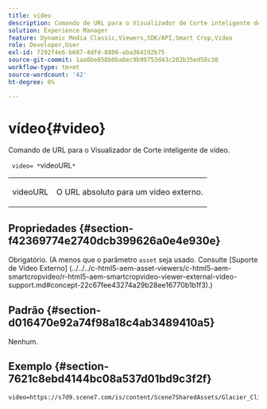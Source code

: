 ```yaml
---
title: vídeo
description: Comando de URL para o Visualizador de Corte inteligente de vídeo.
solution: Experience Manager
feature: Dynamic Media Classic,Viewers,SDK/API,Smart Crop,Video
role: Developer,User
exl-id: 7292f4e6-b687-4dfd-8806-aba364192b75
source-git-commit: 1aa8be858b0ba8ec9b99753d43c202b35ed58c30
workflow-type: tm+mt
source-wordcount: '42'
ht-degree: 0%

---
```


# vídeo{#video}

Comando de URL para o Visualizador de Corte inteligente de vídeo.

` video= *`videoURL`*`

<table id="table_C616483932C2482CA9794DDD7313FD7C"> 
 <tbody> 
  <tr> 
   <td colname="col1"> <p> <span class="codeph"> <span class="varname"> videoURL</span> </span> </p> </td> 
   <td colname="col2"> <p> O URL absoluto para um vídeo externo. </p> </td> 
  </tr> 
 </tbody> 
</table>

## Propriedades {#section-f42369774e2740dcb399626a0e4e930e}

Obrigatório. (A menos que o parâmetro `asset` seja usado. Consulte [Suporte de Vídeo Externo]
(../../../c-html5-aem-asset-viewers/c-html5-aem-smartcropvideo/r-html5-aem-smartcropvideo-viewer-external-video-support.md#concept-22c67fee43274a29b28ee16770b1b1f3).)

## Padrão {#section-d016470e92a74f98a18c4ab3489410a5}

Nenhum.

## Exemplo {#section-7621c8ebd4144bc08a537d01bd9c3f2f}

```
video=https://s7d9.scene7.com/is/content/Scene7SharedAssets/Glacier_Climber_MP4
```
